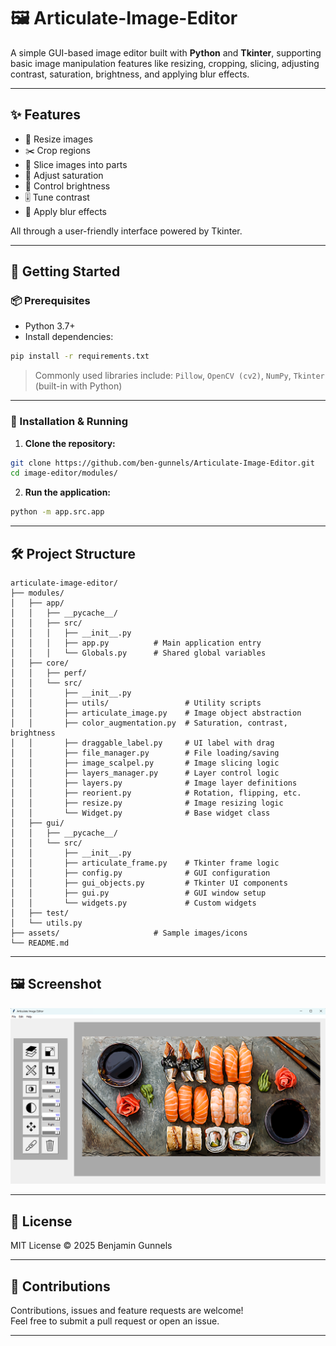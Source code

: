 ﻿# 🖼️ Articulate-Image-Editor
A simple GUI-based image editor built with **Python** and **Tkinter**, supporting basic image manipulation features like resizing, cropping, slicing, adjusting contrast, saturation, brightness, and applying blur effects.

---

## ✨ Features

- 📏 Resize images
- ✂️ Crop regions
- 🍰 Slice images into parts
- 🌈 Adjust saturation
- 🔆 Control brightness
- 🎚️ Tune contrast
- 💨 Apply blur effects

All through a user-friendly interface powered by Tkinter.

---

## 🚀 Getting Started

### 📦 Prerequisites

- Python 3.7+
- Install dependencies:

```bash
pip install -r requirements.txt
```

> Commonly used libraries include: `Pillow`, `OpenCV (cv2)`, `NumPy`, `Tkinter` (built-in with Python)

---

### 📁 Installation & Running

1. **Clone the repository:**

```bash
git clone https://github.com/ben-gunnels/Articulate-Image-Editor.git
cd image-editor/modules/
```

2. **Run the application:**

```bash
python -m app.src.app
```

---

## 🛠️ Project Structure

```
articulate-image-editor/
├── modules/
│   ├── app/
│   │   ├── __pycache__/
│   │   ├── src/
│   │   │   ├── __init__.py
│   │   │   ├── app.py          # Main application entry
│   │   │   └── Globals.py      # Shared global variables
│   ├── core/
│   │   ├── perf/
│   │   └── src/
│   │       ├── __init__.py
│   │       ├── utils/                 # Utility scripts
│   │       ├── articulate_image.py    # Image object abstraction
│   │       ├── color_augmentation.py  # Saturation, contrast, brightness
│   │       ├── draggable_label.py     # UI label with drag
│   │       ├── file_manager.py        # File loading/saving
│   │       ├── image_scalpel.py       # Image slicing logic
│   │       ├── layers_manager.py      # Layer control logic
│   │       ├── layers.py              # Image layer definitions
│   │       ├── reorient.py            # Rotation, flipping, etc.
│   │       ├── resize.py              # Image resizing logic
│   │       └── Widget.py              # Base widget class
│   ├── gui/
│   │   ├── __pycache__/
│   │   └── src/
│   │       ├── __init__.py
│   │       ├── articulate_frame.py    # Tkinter frame logic
│   │       ├── config.py              # GUI configuration
│   │       ├── gui_objects.py         # Tkinter UI components
│   │       ├── gui.py                 # GUI window setup
│   │       └── widgets.py             # Custom widgets
│   ├── test/
│   └── utils.py
├── assets/                     # Sample images/icons
└── README.md
```

---

## 🖼️ Screenshot

![Demo](doc/assets/crop_demo.png)

---

## 📄 License

MIT License © 2025 Benjamin Gunnels

---

## 🤝 Contributions

Contributions, issues and feature requests are welcome!  
Feel free to submit a pull request or open an issue.

---
